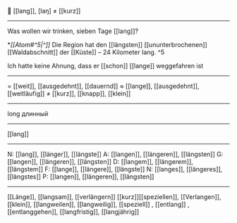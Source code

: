📏 [[lang]], [laŋ] ≠ [[kurz]]

---
Was wollen wir trinken, sieben Tage [[lang]]? 

**[[Atom#^5|^]]* Die Region hat den [[längsten]] [[ununterbrochenen]] [[Waldabschnitt]] der [[Küste]] – 24 Kilometer lang. ^5

Ich hatte keine Ahnung, dass er [[schon]] [[lange]] weggefahren ist

---
= [[weit]], [[ausgedehnt]], [[dauernd]]
≈ [[lange]], [[ausgedehnt]], [[weitläufig]]
≠ [[kurz]], [[knapp]], [[klein]]

---
long
длинный

---
[[lang]]

---
N: [[lang]], [[länger]], [[längste]]
A: [[langen]], [[längeren]], [[längsten]]
G: [[langen]], [[längeren]], [[längsten]]
D: [[langem]], [[längerem]], [[längstem]]
F: [[lange]], [[längere]], [[längste]]
N: [[langes]], [[längeres]], [[längstes]]
P: [[langen]], [[längeren]], [[längsten]]

---
[[Länge]], [[langsam]], [[verlängern]]
[[kurz]][[speziellen]], [[Verlangen]], [[klein]], [[langweilen]], [[langweilig]], [[speziell]]
, [[entlang]]
, [[entlanggehen]], [[langfristig]], [[langjährig]]